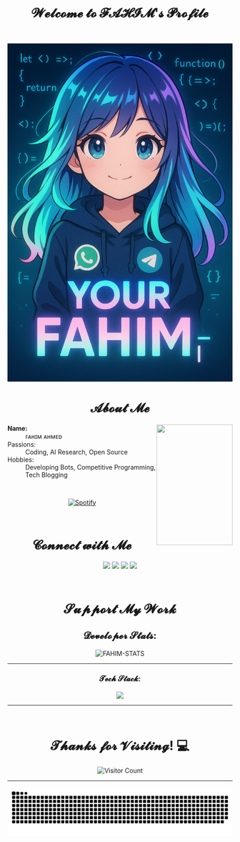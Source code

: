 <body>
  <center>
<h1 align="center">𝓦𝓮𝓵𝓬𝓸𝓶𝓮 𝓽𝓸 𝓕𝓐𝓗𝓘𝓜'𝓼 𝓟𝓻𝓸𝓯𝓲𝓵𝓮</h1>
<br>
<div align="center">
  
![FAHIM](./yourfahim.png)

<h1 align="center">  𝓐𝓫𝓸𝓾𝓽 𝓜𝓮 </h1>
</div>
<div align="center">
  <!-- Optional GIF can be added here -->
</div>
<div>
  <div align="center">
    <img src="./your-side-image.jpg" align="right" width="170" height="270">

<dl>
    <dt align="left"><strong>Name:</strong></dt>
    <dd align="left">ꜰᴀʜɪᴍ ᴀʜᴍᴇᴅ</dd>
    <dt align="left">Passions:</dt>
    <dd align="left">Coding, AI Research, Open Source</dd>
    <dt align="left">Hobbies:</dt>
    <dd align="left">Developing Bots, 
      Competitive Programming,
      Tech Blogging</dd>
</dl>
<br>

[![Spotify](https://spotify-github-profile.kittinanx.com/api/view?uid=YOUR_SPOTIFY_ID&cover_image=true&theme=novatorem&show_offline=false&background_color=121212&interchange=true&bar_color=53b14f&bar_color_cover=true)](https://your-website.com)

<br>
<div align="center">
    <h1> 𝓒𝓸𝓷𝓷𝓮𝓬𝓽 𝔀𝓲𝓽𝓱 𝓜𝓮 </h1>
</div>
<p align='center'>
  <a href="https://your-portfolio.com"><img src="https://img.shields.io/badge/🌐_PORTFOLIO-2e3440?style=for-the-badge"/></a>
  <a href="https://linkedin.com/in/yourprofile"><img src="https://img.shields.io/badge/💼_LINKEDIN-2e3440?style=for-the-badge"/></a>
  <a href="https://t.me/yourtelegram"><img src="https://img.shields.io/badge/📡_TELEGRAM-2e3440?style=for-the-badge"/></a>
  <a href="mailto:youremail@domain.com"><img src="https://img.shields.io/badge/📧_EMAIL-2e3440?style=for-the-badge"/></a>
</p>
<br>

<div align="center">
    <h1> 𝓢𝓾𝓹𝓹𝓸𝓻𝓽 𝓜𝔂 𝓦𝓸𝓻𝓴 </h1>
</div>


## 𝓓𝓮𝓿𝓮𝓵𝓸𝓹𝓮𝓻 𝓢𝓽𝓪𝓽𝓼:


<p>
  <img align="center" src="https://github-readme-streak-stats.herokuapp.com/?user=YOUR_GITHUB_USERNAME&theme=algolia" alt="FAHIM-STATS" />
</p>

---

### 𝓣𝓮𝓬𝓱 𝓢𝓽𝓪𝓬𝓴:

<img align="center" src="https://github-readme-stats.vercel.app/api/top-langs/?username=YOUR_GITHUB_USERNAME&layout=compact&theme=algolia&hide_border=true&&langs_count=8" />

---

<br>
<div align="center">
    <h1> 𝓣𝓱𝓪𝓷𝓴𝓼 𝓯𝓸𝓻 𝓥𝓲𝓼𝓲𝓽𝓲𝓷𝓰! 💻 </h1>
</div>
<img src="https://count.getloli.com/get/@:YOUR_GITHUB_USERNAME?theme=gelbooru" alt="Visitor Count" />

_______________________

![Contribution Snake](https://raw.githubusercontent.com/Platane/snk/output/github-contribution-grid-snake-dark.svg)
